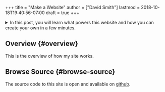 +++
title = "Make a Website"
author = ["David Smith"]
lastmod = 2018-10-18T19:40:56-07:00
draft = true
+++

<details>
<summary>
In this post, you will learn what powers this website and how you can create your own in a few minutes.
</summary>
<p class="details">

I built this website with hugo, a static site generator. The contents are kept in a single file.
</p>
</details>


## Overview {#overview}

This is the overview of how my site works.


## Browse Source {#browse-source}

The source code to this site is open and available on [github](https://github.com/dds/www.bosabosa.org).
